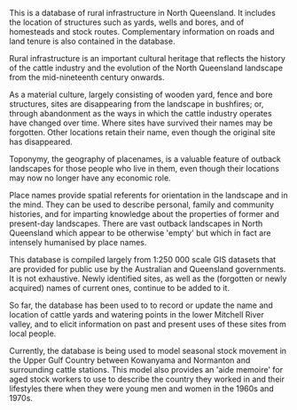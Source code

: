 This is a database of rural infrastructure in North Queensland. It
includes the location of structures such as yards, wells and bores, and
of homesteads and stock routes. Complementary information on roads and
land tenure is also contained in the database.

Rural infrastructure is an important cultural heritage that reflects the
history of the cattle industry and the evolution of the North Queensland
landscape from the mid-nineteenth century onwards.

As a material culture, largely consisting of wooden yard, fence and bore
structures, sites are disappearing from the landscape in bushfires; or,
through abandonment as the ways in which the cattle industry operates
have changed over time. Where sites have survived their names may be
forgotten. Other locations retain their name, even though the original
site has disappeared.

Toponymy, the geography of placenames, is a valuable feature of outback
landscapes for those people who live in them, even though their
locations may now no longer have any economic role.

Place names provide spatial referents for orientation in the landscape
and in the mind. They can be used to describe personal, family and
community histories, and for imparting knowledge about the properties of
former and present-day landscapes. There are vast outback landscapes in
North Queensland which appear to be otherwise 'empty' but which in fact
are intensely humanised by place names.

This database is compiled largely from 1:250 000 scale GIS datasets that
are provided for public use by the Australian and Queensland
governments. It is not exhaustive. Newly identified sites, as well as
the (forgotten or newly acquired) names of current ones, continue to be
added to it.

So far, the database has been used to to record or update the name and
location of cattle yards and watering points in the lower Mitchell River
valley, and to elicit information on past and present uses of these
sites from local people.

Currently, the database is being used to model seasonal stock movement
in the Upper Gulf Country between Kowanyama and Normanton and
surrounding cattle stations. This model also provides an 'aide memoire'
for aged stock workers to use to describe the country they worked in and
their lifestyles there when they were young men and women in the 1960s
and 1970s.
